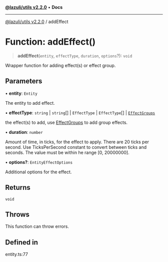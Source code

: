 [**@lazuli/utils v2.2.0**](../README.md) • **Docs**

***

[@lazuli/utils v2.2.0](../globals.md) / addEffect

# Function: addEffect()

> **addEffect**(`entity`, `effectType`, `duration`, `options`?): `void`

Wrapper function for adding effect(s) or effect group.

## Parameters

• **entity**: `Entity`

The entity to add effect.

• **effectType**: `string` \| `string`[] \| `EffectType` \| `EffectType`[] \| [`EffectGroups`](../enumerations/EffectGroups.md)

the effect(s) to add, use [EffectGroups](../enumerations/EffectGroups.md) to add group effects.

• **duration**: `number`

Amount of time, in ticks, for the effect to apply.
There are 20 ticks per second. Use TicksPerSecond constant to convert between ticks and seconds.
The value must be within he range [0, 20000000].

• **options?**: `EntityEffectOptions`

Additional options for the effect.

## Returns

`void`

## Throws

This function can throw errors.

## Defined in

entity.ts:77
